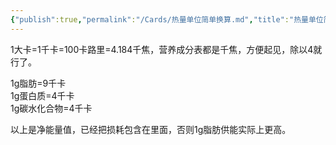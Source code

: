 ```yaml
---
{"publish":true,"permalink":"/Cards/热量单位简单换算.md","title":"热量单位简单换算","created":"2022-12-05","modified":"2023-03-14","cssclasses":""}
---
```



1大卡=1千卡=100卡路里=4.184千焦，营养成分表都是千焦，方便起见，除以4就行了。

1g脂肪=9千卡  
1g蛋白质=4千卡  
1g碳水化合物=4千卡

以上是净能量值，已经把损耗包含在里面，否则1g脂肪供能实际上更高。
